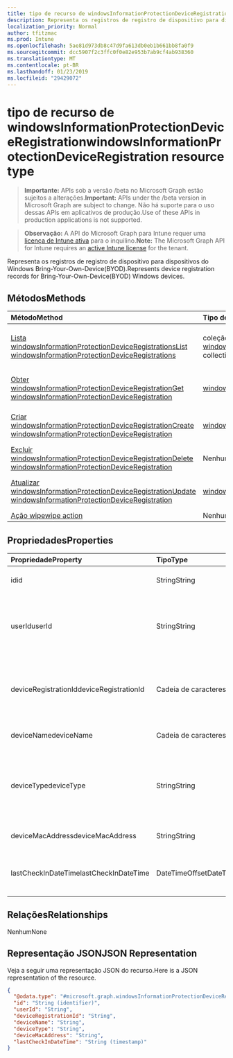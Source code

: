 ```yaml
---
title: tipo de recurso de windowsInformationProtectionDeviceRegistration
description: Representa os registros de registro de dispositivo para dispositivos do Windows Bring-Your-Own-Device(BYOD).
localization_priority: Normal
author: tfitzmac
ms.prod: Intune
ms.openlocfilehash: 5ae81d973db8c47d9fa613db0eb1b661bb8fa0f9
ms.sourcegitcommit: dcc5907f2c3ffc0f0e82e953b7ab9cf4ab938360
ms.translationtype: MT
ms.contentlocale: pt-BR
ms.lasthandoff: 01/23/2019
ms.locfileid: "29429072"
---
```

# <a name="windowsinformationprotectiondeviceregistration-resource-type"></a><span data-ttu-id="865da-103">tipo de recurso de windowsInformationProtectionDeviceRegistration</span><span class="sxs-lookup"><span data-stu-id="865da-103">windowsInformationProtectionDeviceRegistration resource type</span></span>

> <span data-ttu-id="865da-104">**Importante:** APIs sob a versão /beta no Microsoft Graph estão sujeitos a alterações.</span><span class="sxs-lookup"><span data-stu-id="865da-104">**Important:** APIs under the /beta version in Microsoft Graph are subject to change.</span></span> <span data-ttu-id="865da-105">Não há suporte para o uso dessas APIs em aplicativos de produção.</span><span class="sxs-lookup"><span data-stu-id="865da-105">Use of these APIs in production applications is not supported.</span></span>

> <span data-ttu-id="865da-106">**Observação:** A API do Microsoft Graph para Intune requer uma [licença de Intune ativa](https://go.microsoft.com/fwlink/?linkid=839381) para o inquilino.</span><span class="sxs-lookup"><span data-stu-id="865da-106">**Note:** The Microsoft Graph API for Intune requires an [active Intune license](https://go.microsoft.com/fwlink/?linkid=839381) for the tenant.</span></span>

<span data-ttu-id="865da-107">Representa os registros de registro de dispositivo para dispositivos do Windows Bring-Your-Own-Device(BYOD).</span><span class="sxs-lookup"><span data-stu-id="865da-107">Represents device registration records for Bring-Your-Own-Device(BYOD) Windows devices.</span></span>

## <a name="methods"></a><span data-ttu-id="865da-108">Métodos</span><span class="sxs-lookup"><span data-stu-id="865da-108">Methods</span></span>
|<span data-ttu-id="865da-109">Método</span><span class="sxs-lookup"><span data-stu-id="865da-109">Method</span></span>|<span data-ttu-id="865da-110">Tipo de retorno</span><span class="sxs-lookup"><span data-stu-id="865da-110">Return Type</span></span>|<span data-ttu-id="865da-111">Descrição</span><span class="sxs-lookup"><span data-stu-id="865da-111">Description</span></span>|
|:---|:---|:---|
|[<span data-ttu-id="865da-112">Lista windowsInformationProtectionDeviceRegistrations</span><span class="sxs-lookup"><span data-stu-id="865da-112">List windowsInformationProtectionDeviceRegistrations</span></span>](../api/intune-mam-windowsinformationprotectiondeviceregistration-list.md)|<span data-ttu-id="865da-113">coleção [windowsInformationProtectionDeviceRegistration](../resources/intune-mam-windowsinformationprotectiondeviceregistration.md)</span><span class="sxs-lookup"><span data-stu-id="865da-113">[windowsInformationProtectionDeviceRegistration](../resources/intune-mam-windowsinformationprotectiondeviceregistration.md) collection</span></span>|<span data-ttu-id="865da-114">Lista as propriedades e os relacionamentos dos objetos [windowsInformationProtectionDeviceRegistration](../resources/intune-mam-windowsinformationprotectiondeviceregistration.md) .</span><span class="sxs-lookup"><span data-stu-id="865da-114">List properties and relationships of the [windowsInformationProtectionDeviceRegistration](../resources/intune-mam-windowsinformationprotectiondeviceregistration.md) objects.</span></span>|
|[<span data-ttu-id="865da-115">Obter windowsInformationProtectionDeviceRegistration</span><span class="sxs-lookup"><span data-stu-id="865da-115">Get windowsInformationProtectionDeviceRegistration</span></span>](../api/intune-mam-windowsinformationprotectiondeviceregistration-get.md)|[<span data-ttu-id="865da-116">windowsInformationProtectionDeviceRegistration</span><span class="sxs-lookup"><span data-stu-id="865da-116">windowsInformationProtectionDeviceRegistration</span></span>](../resources/intune-mam-windowsinformationprotectiondeviceregistration.md)|<span data-ttu-id="865da-117">Leia as propriedades e os relacionamentos do objeto [windowsInformationProtectionDeviceRegistration](../resources/intune-mam-windowsinformationprotectiondeviceregistration.md) .</span><span class="sxs-lookup"><span data-stu-id="865da-117">Read properties and relationships of the [windowsInformationProtectionDeviceRegistration](../resources/intune-mam-windowsinformationprotectiondeviceregistration.md) object.</span></span>|
|[<span data-ttu-id="865da-118">Criar windowsInformationProtectionDeviceRegistration</span><span class="sxs-lookup"><span data-stu-id="865da-118">Create windowsInformationProtectionDeviceRegistration</span></span>](../api/intune-mam-windowsinformationprotectiondeviceregistration-create.md)|[<span data-ttu-id="865da-119">windowsInformationProtectionDeviceRegistration</span><span class="sxs-lookup"><span data-stu-id="865da-119">windowsInformationProtectionDeviceRegistration</span></span>](../resources/intune-mam-windowsinformationprotectiondeviceregistration.md)|<span data-ttu-id="865da-120">Crie um novo objeto de [windowsInformationProtectionDeviceRegistration](../resources/intune-mam-windowsinformationprotectiondeviceregistration.md) .</span><span class="sxs-lookup"><span data-stu-id="865da-120">Create a new [windowsInformationProtectionDeviceRegistration](../resources/intune-mam-windowsinformationprotectiondeviceregistration.md) object.</span></span>|
|[<span data-ttu-id="865da-121">Excluir windowsInformationProtectionDeviceRegistration</span><span class="sxs-lookup"><span data-stu-id="865da-121">Delete windowsInformationProtectionDeviceRegistration</span></span>](../api/intune-mam-windowsinformationprotectiondeviceregistration-delete.md)|<span data-ttu-id="865da-122">Nenhum</span><span class="sxs-lookup"><span data-stu-id="865da-122">None</span></span>|<span data-ttu-id="865da-123">Exclui um [windowsInformationProtectionDeviceRegistration](../resources/intune-mam-windowsinformationprotectiondeviceregistration.md).</span><span class="sxs-lookup"><span data-stu-id="865da-123">Deletes a [windowsInformationProtectionDeviceRegistration](../resources/intune-mam-windowsinformationprotectiondeviceregistration.md).</span></span>|
|[<span data-ttu-id="865da-124">Atualizar windowsInformationProtectionDeviceRegistration</span><span class="sxs-lookup"><span data-stu-id="865da-124">Update windowsInformationProtectionDeviceRegistration</span></span>](../api/intune-mam-windowsinformationprotectiondeviceregistration-update.md)|[<span data-ttu-id="865da-125">windowsInformationProtectionDeviceRegistration</span><span class="sxs-lookup"><span data-stu-id="865da-125">windowsInformationProtectionDeviceRegistration</span></span>](../resources/intune-mam-windowsinformationprotectiondeviceregistration.md)|<span data-ttu-id="865da-126">Atualize as propriedades de um objeto [windowsInformationProtectionDeviceRegistration](../resources/intune-mam-windowsinformationprotectiondeviceregistration.md) .</span><span class="sxs-lookup"><span data-stu-id="865da-126">Update the properties of a [windowsInformationProtectionDeviceRegistration](../resources/intune-mam-windowsinformationprotectiondeviceregistration.md) object.</span></span>|
|[<span data-ttu-id="865da-127">Ação wipe</span><span class="sxs-lookup"><span data-stu-id="865da-127">wipe action</span></span>](../api/intune-mam-windowsinformationprotectiondeviceregistration-wipe.md)|<span data-ttu-id="865da-128">Nenhum</span><span class="sxs-lookup"><span data-stu-id="865da-128">None</span></span>|<span data-ttu-id="865da-129">Ainda não documentado</span><span class="sxs-lookup"><span data-stu-id="865da-129">Not yet documented</span></span>|

## <a name="properties"></a><span data-ttu-id="865da-130">Propriedades</span><span class="sxs-lookup"><span data-stu-id="865da-130">Properties</span></span>
|<span data-ttu-id="865da-131">Propriedade</span><span class="sxs-lookup"><span data-stu-id="865da-131">Property</span></span>|<span data-ttu-id="865da-132">Tipo</span><span class="sxs-lookup"><span data-stu-id="865da-132">Type</span></span>|<span data-ttu-id="865da-133">Descrição</span><span class="sxs-lookup"><span data-stu-id="865da-133">Description</span></span>|
|:---|:---|:---|
|<span data-ttu-id="865da-134">id</span><span class="sxs-lookup"><span data-stu-id="865da-134">id</span></span>|<span data-ttu-id="865da-135">String</span><span class="sxs-lookup"><span data-stu-id="865da-135">String</span></span>|<span data-ttu-id="865da-136">Chave da entidade.</span><span class="sxs-lookup"><span data-stu-id="865da-136">Key of the entity.</span></span>|
|<span data-ttu-id="865da-137">userId</span><span class="sxs-lookup"><span data-stu-id="865da-137">userId</span></span>|<span data-ttu-id="865da-138">String</span><span class="sxs-lookup"><span data-stu-id="865da-138">String</span></span>|<span data-ttu-id="865da-139">ID do usuário associado a este registro de registro do dispositivo.</span><span class="sxs-lookup"><span data-stu-id="865da-139">UserId associated with this device registration record.</span></span>|
|<span data-ttu-id="865da-140">deviceRegistrationId</span><span class="sxs-lookup"><span data-stu-id="865da-140">deviceRegistrationId</span></span>|<span data-ttu-id="865da-141">Cadeia de caracteres</span><span class="sxs-lookup"><span data-stu-id="865da-141">String</span></span>|<span data-ttu-id="865da-142">Identificador de dispositivo para este registro de registro do dispositivo.</span><span class="sxs-lookup"><span data-stu-id="865da-142">Device identifier for this device registration record.</span></span>|
|<span data-ttu-id="865da-143">deviceName</span><span class="sxs-lookup"><span data-stu-id="865da-143">deviceName</span></span>|<span data-ttu-id="865da-144">Cadeia de caracteres</span><span class="sxs-lookup"><span data-stu-id="865da-144">String</span></span>|<span data-ttu-id="865da-145">Nome do dispositivo.</span><span class="sxs-lookup"><span data-stu-id="865da-145">Device name.</span></span>|
|<span data-ttu-id="865da-146">deviceType</span><span class="sxs-lookup"><span data-stu-id="865da-146">deviceType</span></span>|<span data-ttu-id="865da-147">String</span><span class="sxs-lookup"><span data-stu-id="865da-147">String</span></span>|<span data-ttu-id="865da-148">Tipo de dispositivo, por exemplo, Windows laptop VERSUS Windows phone.</span><span class="sxs-lookup"><span data-stu-id="865da-148">Device type, for example, Windows laptop VS Windows phone.</span></span>|
|<span data-ttu-id="865da-149">deviceMacAddress</span><span class="sxs-lookup"><span data-stu-id="865da-149">deviceMacAddress</span></span>|<span data-ttu-id="865da-150">String</span><span class="sxs-lookup"><span data-stu-id="865da-150">String</span></span>|<span data-ttu-id="865da-151">Endereço Mac de dispositivo.</span><span class="sxs-lookup"><span data-stu-id="865da-151">Device Mac address.</span></span>|
|<span data-ttu-id="865da-152">lastCheckInDateTime</span><span class="sxs-lookup"><span data-stu-id="865da-152">lastCheckInDateTime</span></span>|<span data-ttu-id="865da-153">DateTimeOffset</span><span class="sxs-lookup"><span data-stu-id="865da-153">DateTimeOffset</span></span>|<span data-ttu-id="865da-154">Última hora de check-in do dispositivo.</span><span class="sxs-lookup"><span data-stu-id="865da-154">Last checkin time of the device.</span></span>|

## <a name="relationships"></a><span data-ttu-id="865da-155">Relações</span><span class="sxs-lookup"><span data-stu-id="865da-155">Relationships</span></span>
<span data-ttu-id="865da-156">Nenhum</span><span class="sxs-lookup"><span data-stu-id="865da-156">None</span></span>

## <a name="json-representation"></a><span data-ttu-id="865da-157">Representação JSON</span><span class="sxs-lookup"><span data-stu-id="865da-157">JSON Representation</span></span>
<span data-ttu-id="865da-158">Veja a seguir uma representação JSON do recurso.</span><span class="sxs-lookup"><span data-stu-id="865da-158">Here is a JSON representation of the resource.</span></span>
<!-- {
  "blockType": "resource",
  "keyProperty": "id",
  "@odata.type": "microsoft.graph.windowsInformationProtectionDeviceRegistration"
}
-->
``` json
{
  "@odata.type": "#microsoft.graph.windowsInformationProtectionDeviceRegistration",
  "id": "String (identifier)",
  "userId": "String",
  "deviceRegistrationId": "String",
  "deviceName": "String",
  "deviceType": "String",
  "deviceMacAddress": "String",
  "lastCheckInDateTime": "String (timestamp)"
}
```




